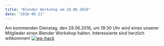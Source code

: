 ```yaml
---
title: "Blender Workshop am 28.06.2016"
date: "2016-06-21"
---
```


Am kommenden Dienstag, den 28.06.2016, um 19:30 Uhr wird eines unserer Mitglieder einen Blender Workshop halten. Interessierte sind herzlich willkommen! [![wp-hack](../images/wp-hack-300x169.jpg)](https://hackzogtum-coburg.de/wp-content/uploads/2016/06/wp-hack.bmp)
